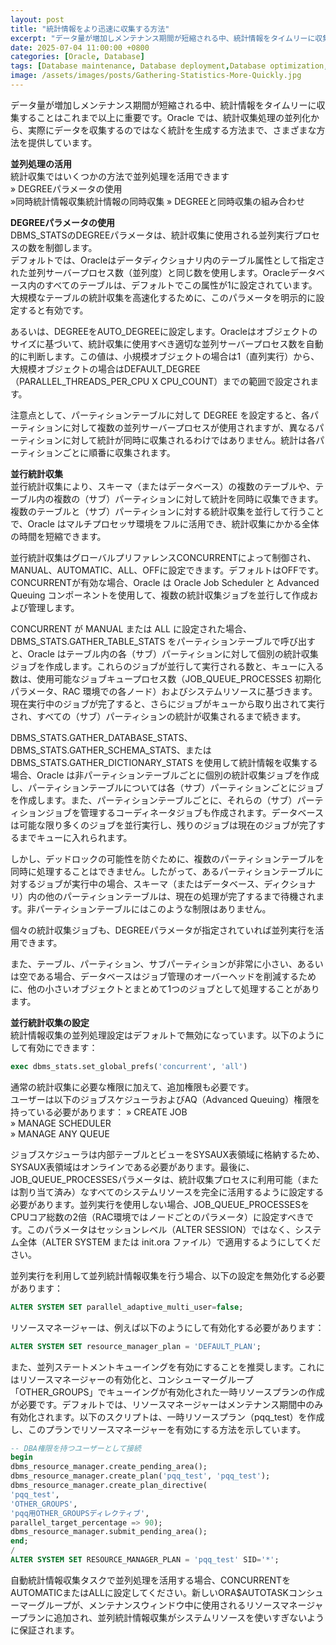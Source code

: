 ```yaml
---
layout: post
title: "統計情報をより迅速に収集する方法"
excerpt: "データ量が増加しメンテナンス期間が短縮される中、統計情報をタイムリーに収集することはこれまで以上に重要です。Oracle では、統計収集処理の並列化から、実際にデータを収集するのではなく統計を生成する方法まで、さまざまな方法を提供しています。"
date: 2025-07-04 11:00:00 +0800
categories: [Oracle, Database]
tags: [Database maintenance, Database deployment,Database optimization, oracle]
image: /assets/images/posts/Gathering-Statistics-More-Quickly.jpg
---
```


データ量が増加しメンテナンス期間が短縮される中、統計情報をタイムリーに収集することはこれまで以上に重要です。Oracle では、統計収集処理の並列化から、実際にデータを収集するのではなく統計を生成する方法まで、さまざまな方法を提供しています。

**並列処理の活用**  
統計収集ではいくつかの方法で並列処理を活用できます  
» DEGREEパラメータの使用  
»同時統計情報収集統計情報の同時収集
» DEGREEと同時収集の組み合わせ  

**DEGREEパラメータの使用**  
DBMS_STATSのDEGREEパラメータは、統計収集に使用される並列実行プロセスの数を制御します。  
デフォルトでは、Oracleはデータディクショナリ内のテーブル属性として指定された並列サーバープロセス数（並列度）と同じ数を使用します。Oracleデータベース内のすべてのテーブルは、デフォルトでこの属性が1に設定されています。大規模なテーブルの統計収集を高速化するために、このパラメータを明示的に設定すると有効です。  

あるいは、DEGREEをAUTO_DEGREEに設定します。Oracleはオブジェクトのサイズに基づいて、統計収集に使用すべき適切な並列サーバープロセス数を自動的に判断します。この値は、小規模オブジェクトの場合は1（直列実行）から、大規模オブジェクトの場合はDEFAULT_DEGREE（PARALLEL_THREADS_PER_CPU X CPU_COUNT）までの範囲で設定されます。

注意点として、パーティションテーブルに対して DEGREE を設定すると、各パーティションに対して複数の並列サーバープロセスが使用されますが、異なるパーティションに対して統計が同時に収集されるわけではありません。統計は各パーティションごとに順番に収集されます。

**並行統計収集**  
並行統計収集により、スキーマ（またはデータベース）の複数のテーブルや、テーブル内の複数の（サブ）パーティションに対して統計を同時に収集できます。複数のテーブルと（サブ）パーティションに対する統計収集を並行して行うことで、Oracle はマルチプロセッサ環境をフルに活用でき、統計収集にかかる全体の時間を短縮できます。

並行統計収集はグローバルプリファレンスCONCURRENTによって制御され、MANUAL、AUTOMATIC、ALL、OFFに設定できます。デフォルトはOFFです。CONCURRENTが有効な場合、Oracle は Oracle Job Scheduler と Advanced Queuing コンポーネントを使用して、複数の統計収集ジョブを並行して作成および管理します。

CONCURRENT が MANUAL または ALL に設定された場合、DBMS_STATS.GATHER_TABLE_STATS をパーティションテーブルで呼び出すと、Oracle はテーブル内の各（サブ）パーティションに対して個別の統計収集ジョブを作成します。これらのジョブが並行して実行される数と、キューに入る数は、使用可能なジョブキュープロセス数（JOB_QUEUE_PROCESSES 初期化パラメータ、RAC 環境での各ノード）およびシステムリソースに基づきます。現在実行中のジョブが完了すると、さらにジョブがキューから取り出されて実行され、すべての（サブ）パーティションの統計が収集されるまで続きます。
  
DBMS_STATS.GATHER_DATABASE_STATS、DBMS_STATS.GATHER_SCHEMA_STATS、または DBMS_STATS.GATHER_DICTIONARY_STATS を使用して統計情報を収集する場合、Oracle は非パーティションテーブルごとに個別の統計収集ジョブを作成し、パーティションテーブルについては各（サブ）パーティションごとにジョブを作成します。また、パーティションテーブルごとに、それらの（サブ）パーティションジョブを管理するコーディネータジョブも作成されます。データベースは可能な限り多くのジョブを並行実行し、残りのジョブは現在のジョブが完了するまでキューに入れられます。

しかし、デッドロックの可能性を防ぐために、複数のパーティションテーブルを同時に処理することはできません。したがって、あるパーティションテーブルに対するジョブが実行中の場合、スキーマ（またはデータベース、ディクショナリ）内の他のパーティションテーブルは、現在の処理が完了するまで待機されます。非パーティションテーブルにはこのような制限はありません。

個々の統計収集ジョブも、DEGREEパラメータが指定されていれば並列実行を活用できます。  

また、テーブル、パーティション、サブパーティションが非常に小さい、あるいは空である場合、データベースはジョブ管理のオーバーヘッドを削減するために、他の小さいオブジェクトとまとめて1つのジョブとして処理することがあります。

**並行統計収集の設定**  
統計情報収集の並列処理設定はデフォルトで無効になっています。以下のようにして有効にできます：
```sql
exec dbms_stats.set_global_prefs('concurrent', 'all')
```
通常の統計収集に必要な権限に加えて、追加権限も必要です。  
ユーザーは以下のジョブスケジューラおよびAQ（Advanced Queuing）権限を持っている必要があります：
» CREATE JOB  
» MANAGE SCHEDULER  
» MANAGE ANY QUEUE  

ジョブスケジューラは内部テーブルとビューをSYSAUX表領域に格納するため、SYSAUX表領域はオンラインである必要があります。最後に、JOB_QUEUE_PROCESSESパラメータは、統計収集プロセスに利用可能（または割り当て済み）なすべてのシステムリソースを完全に活用するように設定する必要があります。並列実行を使用しない場合、JOB_QUEUE_PROCESSESをCPUコア総数の2倍（RAC環境ではノードごとのパラメータ）に設定すべきです。このパラメータはセッションレベル（ALTER SESSION）ではなく、システム全体（ALTER SYSTEM または init.ora ファイル）で適用するようにしてください。

並列実行を利用して並列統計情報収集を行う場合、以下の設定を無効化する必要があります：

```sql
ALTER SYSTEM SET parallel_adaptive_multi_user=false;
```
リソースマネージャーは、例えば以下のようにして有効化する必要があります：

```sql
ALTER SYSTEM SET resource_manager_plan = 'DEFAULT_PLAN';
```
また、並列ステートメントキューイングを有効にすることを推奨します。これにはリソースマネージャーの有効化と、コンシューマーグループ「OTHER_GROUPS」でキューイングが有効化された一時リソースプランの作成が必要です。デフォルトでは、リソースマネージャーはメンテナンス期間中のみ有効化されます。以下のスクリプトは、一時リソースプラン（pqq_test）を作成し、このプランでリソースマネージャーを有効にする方法を示しています。  

```sql
-- DBA権限を持つユーザーとして接続
begin
dbms_resource_manager.create_pending_area();
dbms_resource_manager.create_plan('pqq_test', 'pqq_test');
dbms_resource_manager.create_plan_directive(
'pqq_test',
'OTHER_GROUPS',
'pqq用OTHER_GROUPSディレクティブ',
parallel_target_percentage => 90);
dbms_resource_manager.submit_pending_area();
end;
/
ALTER SYSTEM SET RESOURCE_MANAGER_PLAN = 'pqq_test' SID='*';
```
自動統計情報収集タスクで並列処理を活用する場合、CONCURRENTをAUTOMATICまたはALLに設定してください。新しいORA$AUTOTASKコンシューマーグループが、メンテナンスウィンドウ中に使用されるリソースマネージャープランに追加され、並列統計情報収集がシステムリソースを使いすぎないように保証されます。
